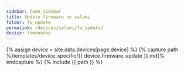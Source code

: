 ```yaml
---
sidebar: home_sidebar
title: Update firmware on salami
folder: fw_update
permalink: /devices/salami/fw_update/
device: lemonadep
---
```

{% assign device = site.data.devices[page.device] %}
{% capture path %}templates/device_specific/{{ device.firmware_update }}.md{% endcapture %}
{% include {{ path }} %}
